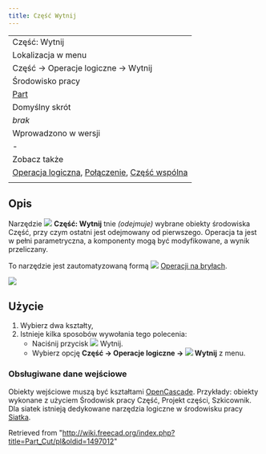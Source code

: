 ```yaml
---
title: Część Wytnij
---
```

|  |
| --- |
| Część: Wytnij |
| Lokalizacja w menu |
| Część → Operacje logiczne → Wytnij |
| Środowisko pracy |
| [Part](/Part_Workbench/pl "Part Workbench/pl") |
| Domyślny skrót |
| *brak* |
| Wprowadzono w wersji |
| - |
| Zobacz także |
| [Operacja logiczna](/Part_Boolean/pl "Part Boolean/pl"), [Połączenie](/Part_Fuse/pl "Part Fuse/pl"), [Część wspólna](/Part_Common/pl "Part Common/pl") |
|  |

## Opis

Narzędzie ![](/images/Part_Cut.svg) **Część: Wytnij** tnie *(odejmuje)* wybrane obiekty środowiska Część, przy czym ostatni jest odejmowany od pierwszego. Operacja ta jest w pełni parametryczna, a komponenty mogą być modyfikowane, a wynik przeliczany.

To narzędzie jest zautomatyzowaną formą ![](/images/Part_Boolean.svg) [Operacji na bryłach](/Part_Boolean/pl "Part Boolean/pl").

![](/images/Part_Cut_01.png)

## Użycie

1. Wybierz dwa kształty,
2. Istnieje kilka sposobów wywołania tego polecenia:
   * Naciśnij przycisk ![](/images/Part_Cut.svg) Wytnij.
   * Wybierz opcję **Część → Operacje logiczne → ![](/images/Part_Cut.svg) Wytnij** z menu.

### Obsługiwane dane wejściowe

Obiekty wejściowe muszą być kształtami [OpenCascade](/OpenCASCADE/pl "OpenCASCADE/pl"). Przykłady: obiekty wykonane z użyciem Środowisk pracy Część, Projekt części, Szkicownik. Dla siatek istnieją dedykowane narzędzia logiczne w środowisku pracy [Siatka](/Mesh_Workbench/pl "Mesh Workbench/pl").

Retrieved from "<http://wiki.freecad.org/index.php?title=Part_Cut/pl&oldid=1497012>"